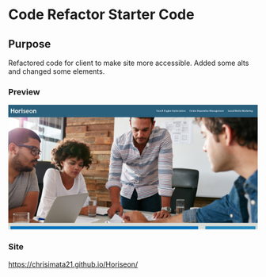# Code Refactor Starter Code

## Purpose
Refactored code for client to make site more accessible. Added some alts and changed some elements.

### Preview
![](/assets/images/horiseon-screenshot.PNG)

### Site
https://chrisimata21.github.io/Horiseon/
